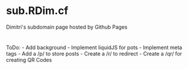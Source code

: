 # sub.RDim.cf
Dimitri's subdomain page hosted by Github Pages
#
ToDo:
    - Add background
    - Implement liquidJS for pots
    - Implement meta tags
    - Add a /p/ to store posts
    - Create a /r/ to redirect
    - Create a /qr/ for creating QR Codes